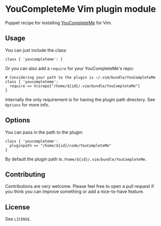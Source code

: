 YouCompleteMe Vim plugin module
===============================

Puppet recipe for installing [YouCompleteMe](http://github.com/Valloric/YouCompleteMe) for Vim.

## Usage

You can just include the class:

```puppet
class { 'youcompleteme': }
```

Or you can also add a `require` for your YouCompleteMe's repo:

```puppet
# Considering your path to the plugin is ~/.vim/bundle/YouCompleteMe
class { 'youcompleteme':
  require => Vcsrepo["/home/${id}/.vim/bundle/YouCompleteMe"]
}
```

Internally the only requirement is for having the plugin path directory. See `Options` for more info.

## Options

You can pass in the path to the plugin:

```puppet
class { 'youcompleteme':
  pluginpath => "/home/${id}/code/YouCompleteMe"
}
```

By default the plugin path is `/home/${id}/.vim/bundle/YouCompleteMe`.

## Contributing

Contributions are very welcome. Please feel free to open a pull request if you think you can improve something or add a nice-to-have feature.

## License

See `LICENSE`.
